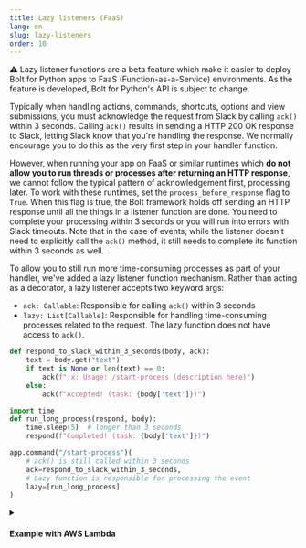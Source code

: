 ```yaml
---
title: Lazy listeners (FaaS)
lang: en
slug: lazy-listeners
order: 10
---
```


<div class="section-content">
⚠️ Lazy listener functions are a beta feature which make it easier to deploy Bolt for Python apps to FaaS (Function-as-a-Service) environments. As the feature is developed, Bolt for Python's API is subject to change.

Typically when handling actions, commands, shortcuts, options and view submissions, you must acknowledge the request from Slack by calling `ack()` within 3 seconds. Calling `ack()` results in sending a HTTP 200 OK response to Slack, letting Slack know that you're handling the response. We normally encourage you to do this as the very first step in your handler function. 

However, when running your app on FaaS or similar runtimes which **do not allow you to run threads or processes after returning an HTTP response**, we cannot follow the typical pattern of acknowledgement first, processing later. To work with these runtimes, set the `process_before_response` flag to `True`. When this flag is true, the Bolt framework holds off sending an HTTP response until all the things in a listener function are done. You need to complete your processing within 3 seconds or you will run into errors with Slack timeouts. Note that in the case of events, while the listener doesn't need to explicitly call the `ack()` method, it still needs to complete its function within 3 seconds as well.

To allow you to still run more time-consuming processes as part of your handler, we've added a lazy listener function mechanism. Rather than acting as a decorator, a lazy listener accepts two keyword args:
* `ack: Callable`: Responsible for calling `ack()` within 3 seconds
* `lazy: List[Callable]`: Responsible for handling time-consuming processes related to the request. The lazy function does not have access to `ack()`.
</div>

```python
def respond_to_slack_within_3_seconds(body, ack):
    text = body.get("text")
    if text is None or len(text) == 0:
        ack(f":x: Usage: /start-process (description here)")
    else:
        ack(f"Accepted! (task: {body['text']})")

import time
def run_long_process(respond, body):
    time.sleep(5)  # longer than 3 seconds
    respond(f"Completed! (task: {body['text']})")

app.command("/start-process")(
    # ack() is still called within 3 seconds
    ack=respond_to_slack_within_3_seconds,
    # Lazy function is responsible for processing the event
    lazy=[run_long_process]
)
```

<details class="secondary-wrapper">
<summary class="section-head" markdown="0">
<h4 class="section-head">Example with AWS Lambda</h4>
</summary>

<div class="secondary-content" markdown="0">
This example deploys the code to [AWS Lambda](https://aws.amazon.com/lambda/). There are more examples within the [`examples` folder](https://github.com/slackapi/bolt-python/tree/main/examples/aws_lambda).

```bash
pip install slack_bolt
# Save the source code as main.py
# and refer handler as `handler: main.handler` in config.yaml

# https://pypi.org/project/python-lambda/
pip install python-lambda

# Configure config.yml properly
# lambda:InvokeFunction & lambda:GetFunction are required for running lazy listeners
export SLACK_SIGNING_SECRET=***
export SLACK_BOT_TOKEN=xoxb-***
echo 'slack_bolt' > requirements.txt
lambda deploy --config-file config.yaml --requirements requirements.txt
```
</div>

```python
from slack_bolt import App
from slack_bolt.adapter.aws_lambda import SlackRequestHandler

# process_before_response must be True when running on FaaS
app = App(process_before_response=True)

def respond_to_slack_within_3_seconds(body, ack):
    text = body.get("text")
    if text is None or len(text) == 0:
        ack(":x: Usage: /start-process (description here)")
    else:
        ack(f"Accepted! (task: {body['text']})")

import time
def run_long_process(respond, body):
    time.sleep(5)  # longer than 3 seconds
    respond(f"Completed! (task: {body['text']})")

app.command("/start-process")(
    ack=respond_to_slack_within_3_seconds,  # responsible for calling `ack()`
    lazy=[run_long_process]  # unable to call `ack()` / can have multiple functions
)

def handler(event, context):
    slack_handler = SlackRequestHandler(app=app)
    return slack_handler.handle(event, context)
```

Please note that the following IAM permissions would be required for running this example app.

```json
{
    "Version": "2012-10-17",
    "Statement": [
        {
            "Sid": "VisualEditor0",
            "Effect": "Allow",
            "Action": [
                "lambda:InvokeFunction",
                "lambda:GetFunction"
            ],
            "Resource": "*"
        }
    ]
}
```
</details>
